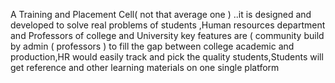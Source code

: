 A Training and Placement Cell( not that average one ) ..it is designed and developed to solve real problems of students ,Human resources department and Professors of college and University 
key features are ( community build by admin ( professors ) to fill the gap between college academic and production,HR would easily track and pick the quality students,Students will get reference and other learning materials on one single platform
